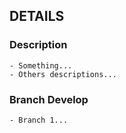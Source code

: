 ## DETAILS
### Description
    - Something...
    - Others descriptions...
### Branch Develop
    - Branch 1...
